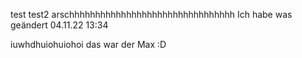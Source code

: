 test
test2
arschhhhhhhhhhhhhhhhhhhhhhhhhhhhhhhh
Ich habe was geändert 04.11.22 13:34


iuwhdhuiohuiohoi
das war der Max :D
